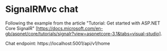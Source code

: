# SignalRMvc chat

Following the example from the article "Tutorial: Get started with ASP.NET Core SignalR" [https://docs.microsoft.com/en-gb/aspnet/core/tutorials/signalr?view=aspnetcore-3.1&tabs=visual-studio].

Chat endpoint: https://localhost:5001/api/v1/home
